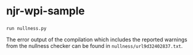 # njr-wpi-sample


###
```
run nullness.py
```

The error output of the compilation which includes the reported warnings from the nullness checker can be found in `nullness/url9d32402837.txt`.

